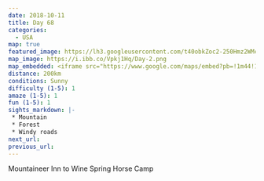 ```yaml
---
date: 2018-10-11
title: Day 68
categories:
  - USA
map: true
featured_image: https://lh3.googleusercontent.com/t40obkZoc2-250Hmz2WMcG9FdyyM1JjT3EtY2Pz13qiUnz3QqCxyHewqouLTDjCnujUl3xRk7SuOvFgrK2MCedPlw6_Kcx4ksKKwgRA9W4ZaZSKCuLsAGDNjPefodFL2iHy7LIhgEYuAmQWPKS1PGGrTbDGMFx96OXoiCKw0AqoyiKmw2M5vLqjyNvB8a7SLxxb_CDughnzkb0oEQNzTcNn5etY60ZxWDQhxJaJMUpXujcf8UHpEse1PkFTtfs3qTNmzKK2fEb7CTq5ATEPwfAyWKvYwLPen-fkvazyN7C4gDsVW8CNswnHRD-ODYKQa6xHvSDGHfy27oNzXR3-shIjjslRD_JHW06xhSHtxK6e69m5ltxDQejCEBDTAqGSSt_ynJL0NMmuI5tmAUC7omsfiequTun_TpxvOjyS6TwbyemkO_kds__1xpwSOHUSWcnrnQo96D1ZIn_QDfirNeuuYr38EegPS8vO9XLYDnqTrw7H9MFunOqy8PxZ2957r2vR383w9_VesNEv3U1e_LkRHlDXb0EnzxGAOvOI6cI8VVxh-BPzgCFdDMTSC2WR9aap1MbUOIFYt6m5zbpZf8HOAZ6fz--P7BHctkS9M0r9fTb0OgsqYuUviZNztW1elUuCoQtsPzZuXo9sFyP4p-lSYDymAaiQOblZxbZMgyq061jT_=w1631-h1029-no
map_image: https://i.ibb.co/Vpkj1Hq/Day-2.png
map_embedded: <iframe src="https://www.google.com/maps/embed?pb=!1m44!1m12!1m3!1d416431.1621001978!2d-83.35262609804076!3d35.37131652744189!2m3!1f0!2f0!3f0!3m2!1i1024!2i768!4f13.1!4m29!3e0!4m5!1s0x8859f364b80f6f65%3A0xf6469a30e1b0944b!2sThe%20Mountaineer%20Inn%2C%20Tunnel%20Road%2C%20Asheville%2C%20NC%2C%20USA!3m2!1d35.5898368!2d-82.5305463!4m4!2s35.3871639%2C-82.7754222!3m2!1d35.3871639!2d-82.7754222!4m4!2s35.3629583%2C-82.9919667!3m2!1d35.362958299999995!2d-82.99196669999999!4m5!1s0x8859702776caddc7%3A0x2b606388db0872fe!2sWheels%20Through%20Time%20Motorcycle%20Museum%2C%20Vintage%20Lane%2C%20Maggie%20Valley%2C%20NC%2C%20USA!3m2!1d35.5138027!2d-83.0771578!4m5!1s0x885ed31ff378dee5%3A0x57fb08a032f89241!2sWine%20Spring%20Horse%20Camp%2C%20National%20Forest%20Road%2C%20Topton%2C%20NC%2C%20USA!3m2!1d35.1773048!2d-83.61391499999999!5e0!3m2!1sen!2sau!4v1577512642923!5m2!1sen!2sau" width="100%" height="500" frameborder="0" style="border:0;" allowfullscreen=""></iframe>
distance: 200km
conditions: Sunny
difficulty (1-5): 1 
amaze (1-5): 1
fun (1-5): 1
sights_markdown: |-
 * Mountain
 * Forest
 * Windy roads
next_url:
previous_url:
---
```

Mountaineer Inn to Wine Spring Horse Camp



